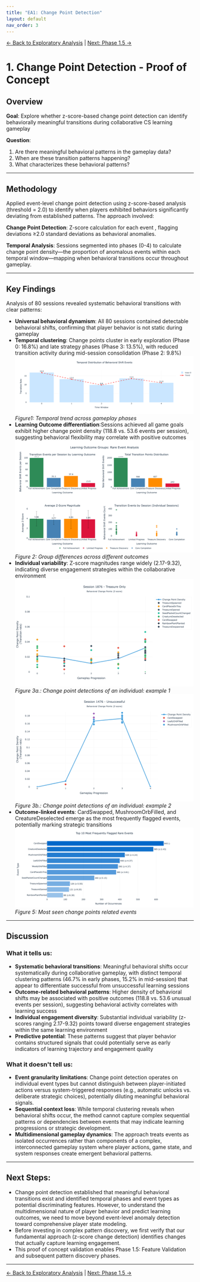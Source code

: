 ```yaml
---
title: "EA1: Change Point Detection"
layout: default
nav_order: 3
---
```


[← Back to Exploratory Analysis](1-exploratory-analysis.md) | [Next: Phase 1.5 →](EA1.5-predictive-modeling.md)

# 1. Change Point Detection - Proof of Concept

## Overview

**Goal**: Explore whether z-score-based change point detection can identify behaviorally meaningful transitions during collaborative CS learning gameplay

**Question**: 
1. Are there meaningful behavioral patterns in the gameplay data?
2. When are these transition patterns happening?
3. What characterizes these behavioral patterns?

---

## Methodology

Applied event-level change point detection using z-score-based analysis (threshold = 2.0) to identify when players exhibited behaviors significantly deviating from established patterns. The approach involved:

**Change Point Detection**: Z-score calculation for each event , flagging deviations ≥2.0 standard deviations as behavioral anomalies.

**Temporal Analysis**: Sessions segmented into phases (0-4) to calculate change point density—the proportion of anomalous events within each temporal window—mapping when behavioral transitions occur throughout gameplay.

---

## Key Findings

Analysis of 80 sessions revealed systematic behavioral transitions with clear patterns:

- **Universal behavioral dynamism**: All 80 sessions contained detectable behavioral shifts, confirming that player behavior is not static during gameplay
- **Temporal clustering**: Change points cluster in early exploration (Phase 0: 16.8%) and late strategy phases (Phase 3: 13.5%), with reduced transition activity during mid-session consolidation (Phase 2: 9.8%)
![Temporal Shape](assets/images/phase1-temporal-trend-1.png)
*Figure1: Temporal trend across gameplay phases*
- **Learning Outcome differentiation**:Sessions achieved all game goals exhibit higher change point density (118.8 vs. 53.6 events per session), suggesting behavioral flexibility may correlate with positive outcomes
![Group Comparison](assets/images/phase1-group-compare.png)
*Figure 2: Group differences across different outcomes*
- **Individual variability**: Z-score magnitudes range widely (2.17-9.32), indicating diverse engagement strategies within the collaborative environment
![Individual Play](assets/images/phase1-individual-1.png)
*Figure 3a.: Change point detections of an individual: example 1*
![Individual Play](assets/images/phase1-individual-2-un.png)
*Figure 3b.: Change point detections of an individual: example 2*
- **Outcome-linked events**: CardSwapped, MushroomOrbFilled, and CreatureDeselected emerge as the most frequently flagged events, potentially marking strategic transitions
![Change Points Events](assets/images/phase1-top-10-events.png)
*Figure 5: Most seen change points related events*
---
## Discussion

### What it tells us: 
- **Systematic behavioral transitions**: Meaningful behavioral shifts occur systematically during collaborative gameplay, with distinct temporal clustering patterns (46.7% in early phases, 15.2% in mid-session) that appear to differentiate successful from unsuccessful learning sessions
- **Outcome-related behavioral patterns**: Higher density of behavioral shifts may be associated with positive outcomes (118.8 vs. 53.6 unusual events per session), suggesting behavioral activity correlates with learning success
- **Individual engagement diversity**: Substantial individual variability (z-scores ranging 2.17-9.32) points toward diverse engagement strategies within the same learning environment
- **Predictive potential**: These patterns suggest that player behavior contains structured signals that could potentially serve as early indicators of learning trajectory and engagement quality

### What it doesn't tell us:
- **Event granularity limitations**: Change point detection operates on individual event types but cannot distinguish between player-initiated actions versus system-triggered responses (e.g., automatic unlocks vs. deliberate strategic choices), potentially diluting meaningful behavioral signals.
- **Sequential context loss**: While temporal clustering reveals when behavioral shifts occur, the method cannot capture complex sequential patterns or dependencies between events that may indicate learning progressions or strategic development.
- **Multidimensional gameplay dynamics**: The approach treats events as isolated occurrences rather than components of a complex, interconnected gameplay system where player actions, game state, and system responses create emergent behavioral patterns.

---
## Next Steps:
- Change point detection established that meaningful behavioral transitions exist and identified temporal phases and event types as potential discriminating features. However, to understand the multidimensional nature of player behavior and predict learning outcomes, we need to move beyond event-level anomaly detection toward comprehensive player state modeling.
- Before investing in complex pattern discovery, we first verify that our fundamental approach (z-score change detection) identifies changes that actually capture learning engagement.
- This proof of concept validation enables Phase 1.5: Feature Validation and subsequent pattern discovery phases.

---

[← Back to Exploratory Analysis](../1-exploratory-analysis.md) | [Next: Phase 1.5 →](phase1.5-predictive-modeling.md)
